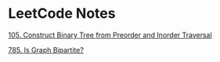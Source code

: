# LeetCode Notes

[105. Construct Binary Tree from Preorder and Inorder Traversal](https://leetcode.com/problems/construct-binary-tree-from-preorder-and-inorder-traversal/)

[785. Is Graph Bipartite?](https://leetcode.com/problems/is-graph-bipartite/)

